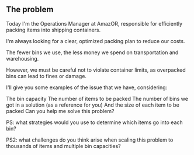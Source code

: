 ## The problem 

Today I'm the Operations Manager at AmazOR, responsible for efficiently packing items into shipping containers.

I'm always looking for a clear, optimized packing plan to reduce our costs.

The fewer bins we use, the less money we spend on transportation and warehousing.

However, we must be careful not to violate container limits, as overpacked bins can lead to fines or damage.

I'll give you some examples of the issue that we have, considering:

The bin capacity
The number of items to be packed
The number of bins we got in a solution (as a reference for you)
And the size of each item to be packed
Can you help me solve this problem?

PS: what strategies would you use to determine which items go into each bin?

PS2: what challenges do you think arise when scaling this problem to thousands of items and multiple bin capacities?